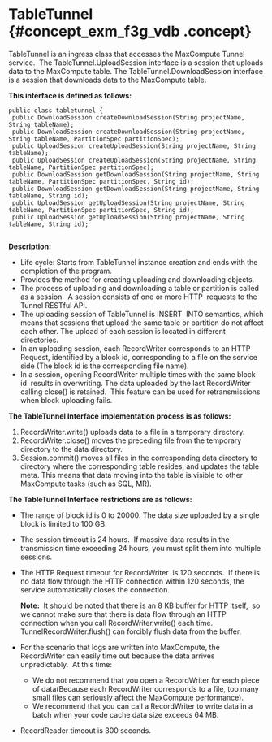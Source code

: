 # TableTunnel {#concept_exm_f3g_vdb .concept}

TableTunnel is an ingress class that accesses the MaxCompute Tunnel service.  The TableTunnel.UploadSession interface is a session that uploads data to the MaxCompute table. The TableTunnel.DownloadSession interface is a session that downloads data to the MaxCompute table.

**This interface is defined as follows:**

```
public class tabletunnel {
 public DownloadSession createDownloadSession(String projectName, String tableName);
 public DownloadSession createDownloadSession(String projectName, String tableName, PartitionSpec partitionSpec);
 public UploadSession createUploadSession(String projectName, String tableName);
 public UploadSession createUploadSession(String projectName, String tableName, PartitionSpec partitionSpec);
 public DownloadSession getDownloadSession(String projectName, String tableName, PartitionSpec partitionSpec, String id);
 public DownloadSession getDownloadSession(String projectName, String tableName, String id);
 public UploadSession getUploadSession(String projectName, String tableName, PartitionSpec partitionSpec, String id);
 public UploadSession getUploadSession(String projectName, String tableName, String id);
 
```

**Description:**

-   Life cycle: Starts from TableTunnel instance creation and ends with the completion of the program.
-   Provides the method for creating uploading and downloading objects.
-   The process of uploading and downloading a table or partition is called as a session.  A session consists of one or more HTTP  requests to the Tunnel RESTful API.
-   The uploading session of TableTunnel is INSERT  INTO semantics, which means that sessions that upload the same table or partition do not affect each other. The upload of each session is located in different directories.
-   In an uploading session, each RecordWriter corresponds to an HTTP Request, identified by a block id, corresponding to a file on the service side \(The block id is the corresponding file name\).
-   In a session, opening RecordWriter multiple times with the same block id  results in overwriting. The data uploaded by the last RecordWriter calling close\(\) is retained.  This feature can be used for retransmissions when block uploading fails.

**The TableTunnel Interface implementation process is as follows:**

1.  RecordWriter.write\(\) uploads data to a file in a temporary directory.
2.  RecordWriter.close\(\) moves the preceding file from the temporary directory to the data directory.
3.  Session.commit\(\) moves all files in the corresponding data directory to directory where the corresponding table resides, and updates the table meta. This means that data moving into the table is visible to other MaxCompute tasks \(such as SQL, MR\).

**The TableTunnel Interface restrictions are as follows:**

-   The range of block id is 0 to 20000. The data size uploaded by a single block is limited to 100 GB.
-   The session timeout is 24 hours.  If massive data results in the transmission time exceeding 24 hours, you must split them into multiple sessions.
-   The HTTP Request timeout for RecordWriter  is 120 seconds.  If there is no data flow through the HTTP connection within 120 seconds, the service automatically closes the connection. 

    **Note:**  It should be noted that there is an 8 KB buffer for HTTP itself,  so we cannot make sure that there is data flow through an HTTP connection when you call RecordWriter.write\(\) each time.  TunnelRecordWriter.flush\(\) can forcibly flush data from the buffer.

-   For the scenario that logs are written into MaxCompute, the RecordWriter can easily time out because the data arrives unpredictably.  At this time:
    -   We do not recommend that you open a RecordWriter for each piece of data\(Because each RecordWriter corresponds to a file, too many small files can seriously affect the MaxCompute performance\).
    -   We recommend that you can call a RecordWriter to write data in a batch when your code cache data size exceeds 64 MB.
-   RecordReader timeout is 300 seconds.

